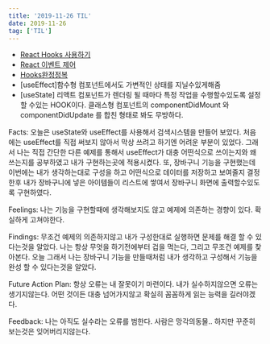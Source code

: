 ```yaml
---
title: '2019-11-26 TIL'
date: 2019-11-26
tag: ['TIL']
---
```


- [React Hooks 사용하기](https://velog.io/@velopert/react-hooks)
- [React 이벤트 제어](https://reactjs-kr.firebaseapp.com/docs/handling-events.html)
- [Hooks완정정복](https://velog.io/@velopert/react-hooks)
- [useEffect]함수형 컴포넌트에서도 가변적인 상태를 지닐수있게해줌
- [useState] 리액트 컴포넌트가 렌더링 될 때마다 특정 작업을 수행할수있도록 설정 할 수있는 HOOK이다.
  클래스형 컴포넌트의 componentDidMount 와 componentDidUpdate 를 합친 형태로 봐도 무방하다.

Facts: 오늘은 useState와 useEffect를 사용해서 검색시스템을 만들어 보았다. 처음에는 useEffect를 직접 써보지 않아서 막상 쓰려고 하기엔 어려운 부분이 있었다. 그래서 나는 직접 간단한 다른 예제를 통해서 useEffect가 대충 어떤식으로 쓰이는지와 왜 쓰는지를 공부하였고 내가 구현하는곳에 적용시켰다. 또, 장바구니 기능을 구현했는데 이번에는 내가 생각하는대로 구성을 하고 어떤식으로 데이터를 저장하고 보여줄지 결정한후 내가 장바구니에 넣은 아이템들이 리스트에 쌓여서 장바구니 화면에 출력할수있도록 구현하였다.

Feelings: 나는 기능을 구현할때에 생각해보지도 않고 예제에 의존하는 경향이 있다. 확실하게 고쳐야한다.

Findings: 무조건 예제의 의존하지않고 내가 구성한대로 실행하면 문제를 해결 할 수 있다는것을 알았다. 나는 항상 무엇을 하기전에부터 겁을 먹는다, 그리고 무조건 예제를 찾아본다. 오늘 그래서 나는 장바구니 기능을 만들때처럼 내가 생각하고 구성해서 기능을 완성 할 수 있다는것을 알았다.

Future Action Plan: 항상 오류는 내 잘못이기 마련이다. 내가 실수하지않으면 오류는 생기지않는다. 어떤 것이든 대충 넘어가지않고 확실히 꼼꼼하게 읽는 능력을 길러야겠다.

Feedback: 나는 아직도 실수라는 오류를 범한다. 사람은 망각의동물.. 하지만 꾸준히 보는것은 잊어버리지않는다.
